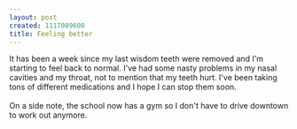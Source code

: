 ```yaml
--- 
layout: post
created: 1117089600
title: Feeling better
---
```

It has been a week since my last wisdom teeth were removed and I'm starting to feel back to normal.  I've had some nasty problems in my nasal cavities and my throat, not to mention that my teeth hurt.  I've been taking tons of different medications and I hope I can stop them soon.<br /><br />On a side note, the school now has a gym so I don't have to drive downtown to work out anymore.
